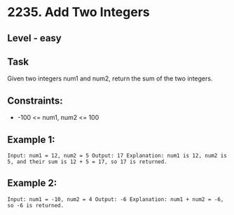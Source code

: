 # 2235. Add Two Integers


## Level - easy



## Task 
Given two integers num1 and num2, return the sum of the two integers.


## Constraints:
- -100 <= num1, num2 <= 100



## Example 1:
``
Input: num1 = 12, num2 = 5
Output: 17
Explanation: num1 is 12, num2 is 5, and their sum is 12 + 5 = 17, so 17 is returned.
``


## Example 2:
``
Input: num1 = -10, num2 = 4
Output: -6
Explanation: num1 + num2 = -6, so -6 is returned.
``